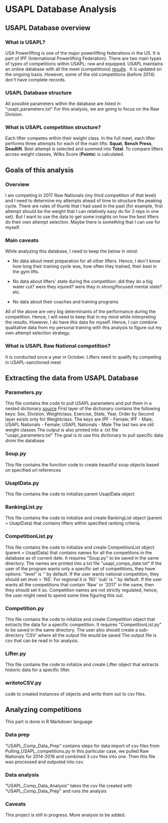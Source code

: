 # USAPL Database Analysis

## USAPL Database overview

### What is USAPL? 

USA Powerlifting is one of the major powerlifting federations in the US. It is part of IPF (International Powerlifting Federation).
There are two main types of types of competitions within USAPL: raw and equipped.
USAPL maintains an online database with all the meet (competitions) [results](http://usapl.liftingdatabase.com) .
It is updated on the ongoing basis. However, some of the old competitions (before 2014) don't have complete records.

### USAPL Database structure

All possible parameters within the database are listed in "usapl_parameters.txt"
For this analysis, we are going to focus on the Raw Division.

### What is USAPL competition structure? 

Each lifter competes within their weight class. 
In the full meet, each lifter performs three attempts for each of the main lifts: **Squat**, **Bench** **Press**, **Deadlift**.
Best attempt is selected and summed into **Total**.
To compare lifters across weight classes, Wilks Score (**Points**) is calculated. 

## Goals of this analysis

### Overview

I am competing in 2017 Raw Nationals (my third competition of that level) and I need to determine my attempts ahead of time to structure the peaking cycle. 
There are rules of thumb that I had used in the past (for example, first attempt should be the weight that I can relatively easy do for 3 reps in one set).
But I want to use the data to get some insights on how the best lifters do their own attempt selection. Maybe there is something that I can use for myself.

### Main caveats

While analyzing this database, I need to keep the below in mind:

- No data about meet preparation for all other lifters. Hence, I don't know how long their training cycle was, how often they trained, their best in the gym lifts.

- No data about lifters' state during the competition: did they do a big water cut? were they injured? were they in strong/focused mental state? etc.

- No data about their coaches and training programs 

All of the above are very big determinants of the performance during the competition. Hence, I will need to keep that in my mind while interpreting the results.
However, I do have this data for myself. Hence, I can combine qualitative data from my personal training with this analysis to figure out my own attempt selection strategy.

### What is USAPL Raw National competition?

It is conducted once a year in October. Lifters need to qualify by competing in USAPL-sanctioned meet

## Extracting the data from USAPL Database

### Parameters.py

This file contains the code to pull USAPL parameters and put them in a nested dictionary [source](http://usapl.liftingdatabase.com/ranking)
First layer of the dictionary contains the following keys:
Sex, Division, Weightclass, Exercise, State, Year, Order by
Second layer exists only for Weightclass. The keys are
IPF - Female; IPF - Male; USAPL Nationals - Female; USAPL Nationals - Male
The last two are old weight classes
The output is also printed into a .txt file "usapl_parameters.txt"
The goal is to use this dictionary to pull specific data drom the database.

### Soup.py

This file contains the function code to create beautiful soup objects based on specified url references

### UsaplData.py

This file contains the code to initialize parent UsaplData object 

### RankingList.py

This file contains the code to initialize and create RankingList object (parent = UsaplData) that contains lifters within specified ranking criteria.

### CompetitionList.py

This file contains the code to initialize and create CompetitionList object (parent = UsaplData) that contains names for all the competitons in the database as of current date.
It requires "Soup.py" to be saved in the same directory.
The names are printed into a txt file "usapl_comps_date.txt"
If the user of the program wants only a specific set of competitions, they have options:
"level" is '' by default. If the user wants national competition, they should set level = 'NS'. For regional it is 'RG'
'sub' is '' by default. If the user wants all the competitions that contain 'Raw' or '2017' in the name, then they should set it so.
Competition names are not strictly regulated, hence, the user might need to spend some time figuring this out.

### Competition.py

This file contains the code to initalize and create Competition object that extracts the data for a specific competition.
It requires "CompetitionList.py" to be saved in the same directory.
The user also should create a sub-directory 'CSV' where all the output file would be saved
The output file is csv that can be read in for analysis.

### Lifter.py

This file contains the code to initalize and create Lifter object that extracts historic data for a specific lifter.

### writetoCSV.py

code to created instances of objects and write them out to csv files.

## Analyzing competitions

This part is done in R Markdown language

### Data prep

"USAPL_Comp_Data_Prep" contains steps for data import of csv files from Pulling_USAPL_competitions.py
In this particular case, we pulled Raw Nationals for 2014-2016 and combined 3 csv files into one.
Then this file was processed and outputed into csv.

### Data analysis

"USAPL_Comp_Data_Analysis" takes the csv file created with "USAPL_Comp_Data_Prep" and runs the analysis

### Caveats

This project is still in progress. More analysis to be added.




